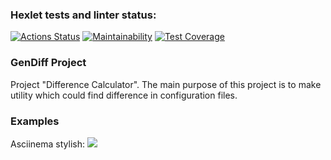 ### Hexlet tests and linter status:
[![Actions Status](https://github.com/SaldFjjHalsDj/frontend-project-46/actions/workflows/hexlet-check.yml/badge.svg)](https://github.com/SaldFjjHalsDj/frontend-project-46/actions)
[![Maintainability](https://api.codeclimate.com/v1/badges/5f78a9887bbee8f0415b/maintainability)](https://codeclimate.com/github/SaldFjjHalsDj/frontend-project-46/maintainability)
[![Test Coverage](https://api.codeclimate.com/v1/badges/5f78a9887bbee8f0415b/test_coverage)](https://codeclimate.com/github/SaldFjjHalsDj/frontend-project-46/test_coverage)

### GenDiff Project

Project "Difference Calculator". The main purpose of this project is to make utility which could find difference in configuration files.

### Examples

Asciinema stylish:
<a href="https://asciinema.org/a/6RzgBo3YoHCSktFksZDoaOnzZ" target="_blank"><img src="https://asciinema.org/a/6RzgBo3YoHCSktFksZDoaOnzZ.svg" /></a>